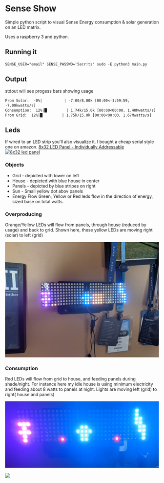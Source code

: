 # Sense Show

Simple python script to visual Sense Energy consumption & solar generation on an LED matrix.

Uses a raspberry 3 and python.

## Running it
`SENSE_USER="email" SENSE_PASSWD='5ecr!ts' sudo -E python3 main.py`

## Output

stdout will see progess bars showing usage

```
From Solar:  -0%|          | -7.00/8.00k [00:00<-1:59:59, -7.09kwatts/s]
Consumption:  12%|█▏        | 1.74k/15.0k [00:00<00:00, 1.40Mwatts/s]
From Grid:  12%|█▏        | 1.75k/15.0k [00:00<00:00, 1.67Mwatts/s]
```

## Leds

If wired to an LED strip you'll also visualize it. I bought a cheap serial style one on amazon.
[8x32 LED Panel - Individually Addressable
![8x32 led panel](https://ws-na.amazon-adsystem.com/widgets/q?_encoding=UTF8&ASIN=B07P5TSKX8&Format=_SL160_&ID=AsinImage&MarketPlace=US&ServiceVersion=20070822&WS=1&tag=eddiewebb-20&language=en_US)](https://amzn.to/2RoNRGH)

### Objects
- Grid - depicted with tower on left
- House - depicted with blue house in center
- Panels - depicted by blue stripes on right
- Sun - Small yellow dot abov panels
- Energy Flow Green, Yellow or Red leds flow in the direction of energy, sized base on total watts.

### Overproducing

Orange/Yellow LEDs will flow from panels, through house (reduced by usage) and back to grid. Shown here, these yellow LEDs are moving right (solar) to left (grid)

![Overproducing](/assets/overproduce.jpg)

### Consumption

Red LEDs will flow from grid to house, and feeding panels during shade/night.  For instance here my idle house is using minimum electricity and feeding about 8 watts to panels at night. Lights are moving left (grid) to right( house and panels)

![NIghtly consumption](/assets/night.jpg)


<a href="https://www.amazon.com/gp/product/B07P5TSKX8/ref=as_li_ss_il?ie=UTF8&psc=1&linkCode=li2&tag=eddiewebb-20&linkId=e9e436b17c7329ee86c5811a60a6fb9c&language=en_US" target="_blank"><img border="0" src="//ws-na.amazon-adsystem.com/widgets/q?_encoding=UTF8&ASIN=B07P5TSKX8&Format=_SL160_&ID=AsinImage&MarketPlace=US&ServiceVersion=20070822&WS=1&tag=eddiewebb-20&language=en_US" ></a><img src="https://ir-na.amazon-adsystem.com/e/ir?t=eddiewebb-20&language=en_US&l=li2&o=1&a=B07P5TSKX8" width="1" height="1" border="0" alt="" style="border:none !important; margin:0px !important;" />